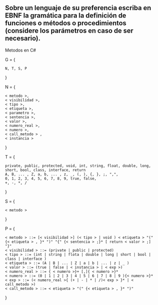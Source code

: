##  Sobre un lenguaje de su preferencia escriba en EBNF la gramática para la definición de funciones o métodos o procedimientos (considere los parámetros en caso de ser necesario).

Metodos en C#

G = {

    N, T, S, P
}

N = {

    < metodo >, 
    < visibilidad >, 
    < tipo >, 
    < etiqueta >, 
    < parametro >, 
    < sentencia >, 
    < valor >, 
    < numero_real >, 
    < numero >, 
    < call_metodo > , 
    < instancia >
}

T = {

    private, public, protected, void, int, string, float, double, long, short, bool, class, interface, return
    A, B, ... , Z, a, b, ... , z, _, (, ), {, }, ;, ",",
    0, 1, 2, 3, 4, 5, 6, 7, 8, 9, true, false, 
    +, -, *, /
}

S = {

    < metodo >
}

P = {

    < metodo > ::= [< visibilidad >] (< tipo > | void ) < etiqueta > "(" {< etiqueta > , }* ")" "{" {< sentencia > ;}* [ return < valor > ;] "}"
    < visibilidad > ::= (private | public | protected)
    < tipo > ::= (int | string | flota | double | long | short | bool | class | interface )
    < etiqueta > ::= (A | B | ... | Z | a | b | ... | z | _ )
    < valor > ::= (true | false | < instancia > | < exp >)
    < numero_real > ::= { < numero >}+ [,]{ < numero >}* 
    < numero > ::= (0 | 1 | 2 | 3 | 4 | 5 | 6 | 7 | 8 | 9 ){< numero >}*
    < exp > ::= (< numero_real >{ (+ | - | * | /)< exp > }* | < call_metodo >) 
    < call_metodo > ::= < etiqueta > "(" {< etiqueta > , }* ")"
}
